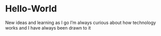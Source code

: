 # Hello-World
New ideas and learning as I go
I’m always curious about how technology works and I have always been drawn to it
